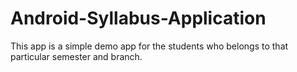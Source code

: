 # Android-Syllabus-Application
This app is a simple demo app for the students who belongs to that particular semester and branch.
